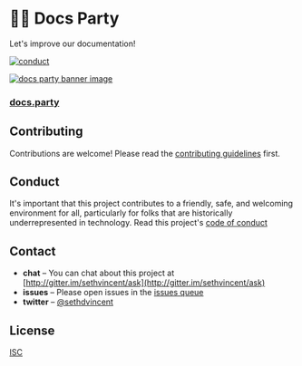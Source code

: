 # 📖🎉 Docs Party

Let's improve our documentation!

[![conduct][conduct]][conduct-url]

[conduct]: https://img.shields.io/badge/code%20of%20conduct-contributor%20covenant-green.svg?style=flat-square
[conduct-url]: CONDUCT.md

[![docs party banner image](banner.png)](https://docs.party)

### [docs.party](https://docs.party)

## Contributing

Contributions are welcome! Please read the [contributing guidelines](CONTRIBUTING.md) first.

## Conduct

It's important that this project contributes to a friendly, safe, and welcoming environment for all, particularly for folks that are historically underrepresented in technology. Read this project's [code of conduct](CONDUCT.md)

## Contact

- **chat** – You can chat about this project at [http://gitter.im/sethvincent/ask](http://gitter.im/sethvincent/ask)
- **issues** – Please open issues in the [issues queue](https://github.com/sethvincent/docs.party/issues)
- **twitter** – [@sethdvincent](https://twitter.com/sethdvincent)

## License

[ISC](LICENSE.md)
